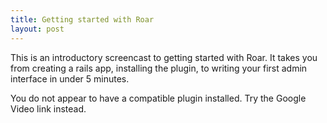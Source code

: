 ```yaml
--- 
title: Getting started with Roar
layout: post
---
```

<p>This is an introductory screencast to getting started with Roar.  It takes you from creating a rails app, installing the plugin, to writing your first admin interface in under 5 minutes.</p>

<object classid="clsid:02BF25D5-8C17-4B23-BC80-D3488ABDDC6B" codebase="http://www.apple.com/qtactivex/qtplugin.cab" width="750" height="620">
 <param name="src" value="http://nanoware.com/assets/2007/2/2/roar_getting_started.mov">
 <param name="controller" value="true">
 <param name="autoplay" value="false">
<!--[if !IE]> <-->
<object type="video/quicktime" data="http://nanoware.com/assets/2007/2/2/roar_getting_started.mov" width="750" height="620" class="mov">
  <param name="autoplay" value="false">
  <param name="controller" value="true">
  You do not appear to have a compatible plugin installed. Try the Google Video link instead.
</object>
<!--> <![endif]-->
</object>
